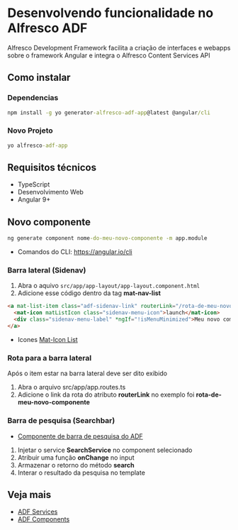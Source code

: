 # Desenvolvendo funcionalidade no Alfresco ADF

Alfresco Development Framework facilita a criação de interfaces e webapps sobre o framework Angular e integra o Alfresco Content Services API

## Como instalar

### Dependencias

```cmd
npm install -g yo generator-alfresco-adf-app@latest @angular/cli
```

### Novo Projeto

```cmd
yo alfresco-adf-app
```

## Requisitos técnicos

- TypeScript
- Desenvolvimento Web
- Angular 9+

## Novo componente

```cmd
ng generate component nome-do-meu-novo-componente -m app.module
```

- Comandos do CLI: https://angular.io/cli

### Barra lateral (Sidenav)

1. Abra o aquivo `src/app/app-layout/app-layout.component.html`
2. Adicione esse código dentro da tag **mat-nav-list**

```html
<a mat-list-item class="adf-sidenav-link" routerLink="/rota-de-meu-novo-componente">
  <mat-icon matListIcon class="sidenav-menu-icon">launch</mat-icon>
  <div class="sidenav-menu-label" *ngIf="!isMenuMinimized">Meu novo componente</div>
</a>
```

- Icones [Mat-Icon List](https://www.angularjswiki.com/angular/angular-material-icons-list-mat-icon-list/)

### Rota para a barra lateral

Após o item estar na barra lateral deve ser dito exibido

1. Abra o arquivo src/app/app.routes.ts
1. Adicione o link da rota do atributo **routerLink** no exemplo foi **rota-de-meu-novo-componente**

### Barra de pesquisa (Searchbar)

- [Componente de barra de pesquisa do ADF](https://github.com/Alfresco/alfresco-ng2-components/blob/develop/docs/core/components/search-text-input.component.md)

1. Injetar o service **SearchService** no component selecionado
1. Atribuir uma função **onChange** no input
1. Armazenar o retorno do método **search**
1. Interar o resultado da pesquisa no template

## Veja mais

- [ADF Services](https://github.com/Alfresco/alfresco-ng2-components/tree/develop/docs/core/services)
- [ADF Components](https://github.com/Alfresco/alfresco-ng2-components/tree/develop/docs/core/components)
